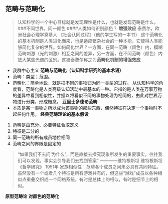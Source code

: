 ## 范畴与范畴化

> 认知科学的一个中心目标就是发现理性是什么，也就是发现范畴是什么。
###不同世界，同一颜色
####人类如何识别颜色？
**增强效应**
泰费尓，欧洲社会心理学奠基人 《社会认同过程》（他的学生写的一本书）
这个范畴化的基本机制是人类进化而来，也是适应繁杂社会的一种本能。它使得人类能够简化复杂的世界。如何简化世界？一方面，在同一范畴（颜色）内，模糊范畴刺激（光的刺激）相互之间的差异，另一方面，在不同范畴（颜色）内放大某些光谱的区别。这被泰费尔称之为**范畴化机制的增强效应**
* 我群中心主义
**范畴与范畴化（认知科学研究的基本术语）**
* 范畴：类型；范围。
* 范畴化：简单地说，就是把不同的事物归为同一类型的过程。
从认知科学的角度看，范畴化是人类高级认知活动中最基本的一种。它指的是人类在万事万物的差异中看到相似性，并据以将看似不同的事物处理为相同的，由此对世界万物进行分类，形成概念。
**亚里士多德论范畴**
* 本质是某一事物之所以成为该事物的那些东西，偶然特征在决定一个事物时不起任何作用。
**经典范畴理论的基本假设**
1. 范畴是由充分、必要特征合取定义
2. 特征是二分的
3. 同一范畴的所有成员地位相同
4. 范畴之间的界限是固定的
> “如果我们不去问‘为什么’，而是直接去探究现象所发生的重要事实，往往我们可以发现，事实会引导我们去找到答案” ————维特根斯坦
> 维特根斯坦 《哲学研究》 1951年
家族相似性：范畴各个成员之间未必具有共同特征。虽然没有一个或者几个特征是所有游戏共有的，但这些“游戏”成员以各种相似点重叠交织成一个网络系统。有时是总体上的相似，有时是细节上的相似。

**原型范畴论**
**对颜色的范畴化**


             














